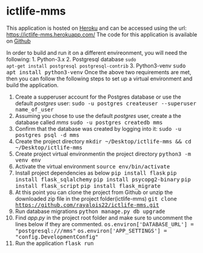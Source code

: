 # ictlife-mms

This application is hosted on <a href="https://heroku.com">Heroku</a> and can be accessed using the url: https://ictlife-mms.herokuapp.com/
The code for this application is available on <a href="https://github.com/rayalois22/ictlife-mms">Github</a>

In order to build and run it on a different envireonment, you will need the following:
    1. Python-3.x
    2. Postgresql database
        <code>sudo apt-get install postgresql postgresql-contrib</code>
    3. Python3-venv
        <kbd>sudo apt install python3-venv</kbd>
Once the above two requirements are met, then you can follow the following steps to set up 
a virtual environment and build the application.

1. Create a supperuser account for the Postgres database or use the default <em>postgres</em> user:
    <kbd>sudo -u postgres createuser --superuser name_of_user</kbd>
2. Assuming you chose to use the default <em>postgres</em> user, create a the database called <em>mms</em>
    <kbd>sudo -u postgres createdb mms</kbd>
3. Confirm that the database was created by logging into it:
    <kbd>sudo -u postgres psql -d mms</kbd>
4. Create the project directory
    <kbd>mkdir ~/Desktop/ictlife-mms && cd ~/Desktop/ictlife-mms</kbd>
5. Create project virtual environmentin the project directory
    <kbd>python3 -m venv env</kbd>
6. Activate the virtual environment
    <kbd>source env/bin/activate</kbd>
7. Install project dependencies as below
    <kbd>pip install flask</kbd>
    <kbd>pip install flask_sqlalchemy</kbd>
    <kbd>pip install psycopg2-binary</kbd>
    <kbd>pip install flask_script</kbd>
    <kbd>pip install flask_migrate</kbd>
8. At this point you can clone the project from Github or unzip the downloaded zip file in the project folder(ictlife-mms)
    <kbd>git clone https://github.com/rayalois22/ictlife-mms.git</kbd>
9. Run database migrations
    <kbd>python manage.py db upgrade</kbd>
10. Find <em>app.py</em> in the project root folder and make sure to uncomment the lines below if they are commented.
    <kbd>os.environ['DATABASE_URL'] = "postgresql:///mms"</kbd>
    <kbd>os.environ['APP_SETTINGS'] = "config.DevelopmentConfig"</kbd>
11. Run the application
    <kbd>flask run</kbd>
